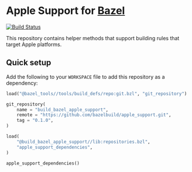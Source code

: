 # Apple Support for [Bazel](https://bazel.build)

[![Build Status](https://travis-ci.org/bazelbuild/apple_support.svg?branch=master)](https://travis-ci.org/bazelbuild/apple_support)

This repository contains helper methods that support building rules that target
Apple platforms.

## Quick setup

Add the following to your `WORKSPACE` file to add this repository as a dependency:

```python
load("@bazel_tools//tools/build_defs/repo:git.bzl", "git_repository")

git_repository(
    name = "build_bazel_apple_support",
    remote = "https://github.com/bazelbuild/apple_support.git",
    tag = "0.1.0",
)

load(
    "@build_bazel_apple_support//lib:repositories.bzl",
    "apple_support_dependencies",
)

apple_support_dependencies()
```
